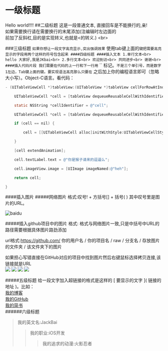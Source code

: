 # 一级标题
Hello world!!!!
##二级标题
这是一段普通文本,
直接回车是不能换行的,亲!<br>
如果需要换行请在需要换行的末尾添加(注编辑时左边面的<br>前加了反斜杠\,目的是实现转义,也就是<的转义.) \<br>

###三级标题
`如果你想让一段文字高亮显示,突出强调效果`
使用tab键上面的`键把需要高亮显示的字段用两个这样的符号包含起来
####四级标题
####插入文本
1.单行文本<br>
    hello 大家好,我是JKbai<br>
2.多行文本<br>
    欢迎到访<br>
    共同进步<br>
    谢谢<br>
####插入代码片段
我们需要在代码的上一行和下一行用` `` 标记。``` 不是三个单引号，而是数字1左边，Tab键上面的键。要实现语法高亮那么只要在 ``` 之后加上你的编程语言即可（忽略大小写）。Object-C语言。看代码：
```Objective-C
- (UITableViewCell *)tableView:(UITableView *)tableView cellForRowAtIndexPath:(NSIndexPath *)indexPath {
```
```Objective-C
    UITableViewCell *cell = [tableView dequeueReusableCellWithIdentifier:@"cell"];
```
```Objective-C
    static NSString *cellIdentifier = @"cell";
```
```Objective-C
    UITableViewCell *cell = [tableView dequeueReusableCellWithIdentifier:cellIdentifier];
```
```Objective-C
    if (cell == nil) {
```
```Objective-C
        cell = [[UITableViewCell alloc]initWithStyle:UITableViewCellStyleDefault reuseIdentifier:cellIdentifier];
```        
```Objective-C        
    }
```
```Objective-C
    [cell extendAnimation];
```
```Objective-C
    cell.textLabel.text = @"你是猴子请来的逗逼么";
```
```Objective-C
    cell.imageView.image = [UIImage imageNamed:@"heh"];
```
```Objective-C
    return cell;
```
```Objective-C
}
```


####插入图片
#####网络图片
格式:叹号\! + 方括号\[\] + 括号\( \) 其中叹号里是图片的URL。<br>

![baidu](http://www.baidu.com/img/bdlogo.gif "百度logo")  <br>

#####插入github项目中的图片
格式:  格式与网络图片一致,只是中括号中URL的路径需要根据具体图片路劲添加<br>

url格式:https://github.com/ 你的用户名 / 你的项目名 / raw / 分支名 / 存放图片的文件夹 / 该文件夹下的图片<br>

如果担心写错直接在GitHub对应的项目中找到图片然后右键鼠标选择拷贝连接,该链接就是URL<br>
![](https://github.com/JKbai/Test/blob/master/Test/1.PNG) 
![](https://github.com/JKbai/Test/blob/master/Test/2.PNG) 
![](https://github.com/JKbai/Test/blob/master/Test/3.PNG) 
![](https://github.com/JKbai/Test/blob/master/Test/4.PNG)

#####五级标题
给一段文字加入超链接的格式是这样的 \[ 要显示的文字 \]\( 链接的地址 \)。比如：<br>
[我的博客](http://www.cnblogs.com/yinxiao-bai1014/)<br>
[我的GitHub](https://github.com/JKbai)<br>
[我的简书](http://www.jianshu.com/users/46a9daddd47b/timeline)<br>
######六级标题
>我的英文名:JackBai<br>
>>我的职业:iOS开发<br>
>>>我的追求的动漫:火影忍者

